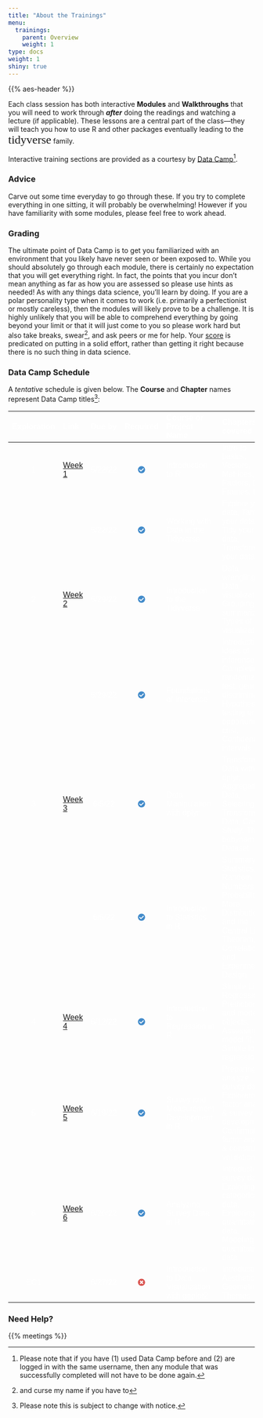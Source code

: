 ```yaml
---
title: "About the Trainings"
menu:
  trainings:
    parent: Overview
    weight: 1
type: docs
weight: 1
shiny: true
---
```


<script src="/rmarkdown-libs/kePrint/kePrint.js"></script>

<link href="/rmarkdown-libs/lightable/lightable.css" rel="stylesheet" />

{{% aes-header %}}

Each class session has both interactive **Modules** and **Walkthroughs** that you will need to work through ***after*** doing the readings and watching a lecture (if applicable). These lessons are a central part of the class—they will teach you how to use R and other packages eventually leading to the <font face="Arial Narrow" size="5em">tidyverse</font> family.

Interactive training sections are provided as a courtesy by [Data Camp](https://www.datacamp.com/)[^1].

### Advice

Carve out some time everyday to go through these. If you try to complete everything in one sitting, it will probably be overwhelming! However if you have familiarity with some modules, please feel free to work ahead.

### Grading

The ultimate point of Data Camp is to get you familiarized with an environment that you likely have never seen or been exposed to. While you should absolutely go through each module, there is certainly no expectation that you will get everything right. In fact, the points that you incur don’t mean anything as far as how you are assessed so please use hints as needed! As with any things data science, you’ll learn by doing. If you are a polar personality type when it comes to work (i.e. primarily a perfectionist or mostly careless), then the modules will likely prove to be a challenge. It is highly unlikely that you will be able to comprehend everything by going beyond your limit or that it will just come to you so please work hard but also take breaks, swear[^2], and ask peers or me for help. Your [score](/lesson/gradingish/) is predicated on putting in a solid effort, rather than getting it right because there is no such thing in data science.

### Data Camp Schedule

A *tentative* schedule is given below. The **Course** and **Chapter** names represent Data Camp titles[^3]:

<table class=" lightable-paper" style="font-family: &quot;Arial Narrow&quot;, arial, helvetica, sans-serif; width: auto !important; margin-left: auto; margin-right: auto;">
<thead>
<tr>
<th style="text-align:center;color: #ffffff !important;background-color: transparent !important;vertical-align: middle !important;">
Exploration
</th>
<th style="text-align:left;color: #ffffff !important;background-color: transparent !important;vertical-align: middle !important;">
Link
</th>
<th style="text-align:center;color: #ffffff !important;background-color: transparent !important;vertical-align: middle !important;">
Due by
</th>
<th style="text-align:center;color: #ffffff !important;background-color: transparent !important;vertical-align: middle !important;">
Required
</th>
<th style="text-align:left;color: #ffffff !important;background-color: transparent !important;vertical-align: middle !important;">
Course or Project Name
</th>
<th style="text-align:left;color: #ffffff !important;background-color: transparent !important;vertical-align: middle !important;">
Chapters covered
</th>
</tr>
</thead>
<tbody>
<tr>
<td style="text-align:center;width: 5em; color: #ffffff !important;background-color: transparent !important;vertical-align: middle !important;">
1
</td>
<td style="text-align:left;width: 15em; color: #ffffff !important;background-color: transparent !important;vertical-align: middle !important;">
<a href="/trainings/01-module/">Week 1</a>
</td>
<td style="text-align:center;width: 10em; color: #ffffff !important;background-color: transparent !important;vertical-align: middle !important;">
5/22/22
</td>
<td style="text-align:center;width: 10em; color: #ffffff !important;background-color: transparent !important;vertical-align: middle !important;">
<svg aria-hidden="true" role="img" viewbox="0 0 512 512" style="height:15px;width:15px;vertical-align:-0.125em;margin-left:auto;margin-right:auto;font-size:inherit;fill:#428bca;overflow:visible;position:relative;">
<path d="M504 256c0 136.967-111.033 248-248 248S8 392.967 8 256 119.033 8 256 8s248 111.033 248 248zM227.314 387.314l184-184c6.248-6.248 6.248-16.379 0-22.627l-22.627-22.627c-6.248-6.249-16.379-6.249-22.628 0L216 308.118l-70.059-70.059c-6.248-6.248-16.379-6.248-22.628 0l-22.627 22.627c-6.248 6.248-6.248 16.379 0 22.627l104 104c6.249 6.249 16.379 6.249 22.628.001z"></path>
</svg>
</td>
<td style="text-align:left;width: 30em; color: #ffffff !important;background-color: transparent !important;vertical-align: middle !important;">
Introduction to R
</td>
<td style="text-align:left;width: 50em; color: #ffffff !important;background-color: transparent !important;vertical-align: middle !important;">
Intro to basics, Vectors, Matrices, Factors, Data Frames, Lists
</td>
</tr>
<tr>
<td style="text-align:center;width: 5em; color: #ffffff !important;background-color: transparent !important;vertical-align: middle !important;">
</td>
<td style="text-align:left;width: 15em; color: #ffffff !important;background-color: transparent !important;vertical-align: middle !important;">
</td>
<td style="text-align:center;width: 10em; color: #ffffff !important;background-color: transparent !important;vertical-align: middle !important;">
5/22/22
</td>
<td style="text-align:center;width: 10em; color: #ffffff !important;background-color: transparent !important;vertical-align: middle !important;">
<svg aria-hidden="true" role="img" viewbox="0 0 512 512" style="height:15px;width:15px;vertical-align:-0.125em;margin-left:auto;margin-right:auto;font-size:inherit;fill:#428bca;overflow:visible;position:relative;">
<path d="M504 256c0 136.967-111.033 248-248 248S8 392.967 8 256 119.033 8 256 8s248 111.033 248 248zM227.314 387.314l184-184c6.248-6.248 6.248-16.379 0-22.627l-22.627-22.627c-6.248-6.249-16.379-6.249-22.628 0L216 308.118l-70.059-70.059c-6.248-6.248-16.379-6.248-22.628 0l-22.627 22.627c-6.248 6.248-6.248 16.379 0 22.627l104 104c6.249 6.249 16.379 6.249 22.628.001z"></path>
</svg>
</td>
<td style="text-align:left;width: 30em; color: #ffffff !important;background-color: transparent !important;vertical-align: middle !important;">
Working with Data in the Tidyverse
</td>
<td style="text-align:left;width: 50em; color: #ffffff !important;background-color: transparent !important;vertical-align: middle !important;">
Explore your data, Tame your data, Tidy your data, Transform your data
</td>
</tr>
<tr>
<td style="text-align:center;width: 5em; color: #ffffff !important;background-color: transparent !important;vertical-align: middle !important;">
2
</td>
<td style="text-align:left;width: 15em; color: #ffffff !important;background-color: transparent !important;vertical-align: middle !important;">
<a href="/trainings/02-module/">Week 2</a>
</td>
<td style="text-align:center;width: 10em; color: #ffffff !important;background-color: transparent !important;vertical-align: middle !important;">
5/29/22
</td>
<td style="text-align:center;width: 10em; color: #ffffff !important;background-color: transparent !important;vertical-align: middle !important;">
<svg aria-hidden="true" role="img" viewbox="0 0 512 512" style="height:15px;width:15px;vertical-align:-0.125em;margin-left:auto;margin-right:auto;font-size:inherit;fill:#428bca;overflow:visible;position:relative;">
<path d="M504 256c0 136.967-111.033 248-248 248S8 392.967 8 256 119.033 8 256 8s248 111.033 248 248zM227.314 387.314l184-184c6.248-6.248 6.248-16.379 0-22.627l-22.627-22.627c-6.248-6.249-16.379-6.249-22.628 0L216 308.118l-70.059-70.059c-6.248-6.248-16.379-6.248-22.628 0l-22.627 22.627c-6.248 6.248-6.248 16.379 0 22.627l104 104c6.249 6.249 16.379 6.249 22.628.001z"></path>
</svg>
</td>
<td style="text-align:left;width: 30em; color: #ffffff !important;background-color: transparent !important;vertical-align: middle !important;">
Introduction to the Tidyverse
</td>
<td style="text-align:left;width: 50em; color: #ffffff !important;background-color: transparent !important;vertical-align: middle !important;">
Data wrangling, Data visualization, Grouping and summarizing, Types of visualizations
</td>
</tr>
<tr>
<td style="text-align:center;width: 5em; color: #ffffff !important;background-color: transparent !important;vertical-align: middle !important;">
</td>
<td style="text-align:left;width: 15em; color: #ffffff !important;background-color: transparent !important;vertical-align: middle !important;">
</td>
<td style="text-align:center;width: 10em; color: #ffffff !important;background-color: transparent !important;vertical-align: middle !important;">
5/29/22
</td>
<td style="text-align:center;width: 10em; color: #ffffff !important;background-color: transparent !important;vertical-align: middle !important;">
<svg aria-hidden="true" role="img" viewbox="0 0 512 512" style="height:15px;width:15px;vertical-align:-0.125em;margin-left:auto;margin-right:auto;font-size:inherit;fill:#428bca;overflow:visible;position:relative;">
<path d="M504 256c0 136.967-111.033 248-248 248S8 392.967 8 256 119.033 8 256 8s248 111.033 248 248zM227.314 387.314l184-184c6.248-6.248 6.248-16.379 0-22.627l-22.627-22.627c-6.248-6.249-16.379-6.249-22.628 0L216 308.118l-70.059-70.059c-6.248-6.248-16.379-6.248-22.628 0l-22.627 22.627c-6.248 6.248-6.248 16.379 0 22.627l104 104c6.249 6.249 16.379 6.249 22.628.001z"></path>
</svg>
</td>
<td style="text-align:left;width: 30em; color: #ffffff !important;background-color: transparent !important;vertical-align: middle !important;">
Foundations of Inference
</td>
<td style="text-align:left;width: 50em; color: #ffffff !important;background-color: transparent !important;vertical-align: middle !important;">
Introduction to ideas of inference, Completing a randomization test: gender discrimination, Hypothesis testing errors: opportunity cost, Confidence intervals
</td>
</tr>
<tr>
<td style="text-align:center;width: 5em; color: #ffffff !important;background-color: transparent !important;vertical-align: middle !important;">
3
</td>
<td style="text-align:left;width: 15em; color: #ffffff !important;background-color: transparent !important;vertical-align: middle !important;">
<a href="/trainings/03-module/">Week 3</a>
</td>
<td style="text-align:center;width: 10em; color: #ffffff !important;background-color: transparent !important;vertical-align: middle !important;">
6/5/22
</td>
<td style="text-align:center;width: 10em; color: #ffffff !important;background-color: transparent !important;vertical-align: middle !important;">
<svg aria-hidden="true" role="img" viewbox="0 0 512 512" style="height:15px;width:15px;vertical-align:-0.125em;margin-left:auto;margin-right:auto;font-size:inherit;fill:#428bca;overflow:visible;position:relative;">
<path d="M504 256c0 136.967-111.033 248-248 248S8 392.967 8 256 119.033 8 256 8s248 111.033 248 248zM227.314 387.314l184-184c6.248-6.248 6.248-16.379 0-22.627l-22.627-22.627c-6.248-6.249-16.379-6.249-22.628 0L216 308.118l-70.059-70.059c-6.248-6.248-16.379-6.248-22.628 0l-22.627 22.627c-6.248 6.248-6.248 16.379 0 22.627l104 104c6.249 6.249 16.379 6.249 22.628.001z"></path>
</svg>
</td>
<td style="text-align:left;width: 30em; color: #ffffff !important;background-color: transparent !important;vertical-align: middle !important;">
Data Manipulation with dplyr
</td>
<td style="text-align:left;width: 50em; color: #ffffff !important;background-color: transparent !important;vertical-align: middle !important;">
Transforming Data with dplyr, Aggregating Data, Selecting and Transforming Data, Case Study: The babynames Dataset
</td>
</tr>
<tr>
<td style="text-align:center;width: 5em; color: #ffffff !important;background-color: transparent !important;vertical-align: middle !important;">
</td>
<td style="text-align:left;width: 15em; color: #ffffff !important;background-color: transparent !important;vertical-align: middle !important;">
</td>
<td style="text-align:center;width: 10em; color: #ffffff !important;background-color: transparent !important;vertical-align: middle !important;">
6/5/22
</td>
<td style="text-align:center;width: 10em; color: #ffffff !important;background-color: transparent !important;vertical-align: middle !important;">
<svg aria-hidden="true" role="img" viewbox="0 0 512 512" style="height:15px;width:15px;vertical-align:-0.125em;margin-left:auto;margin-right:auto;font-size:inherit;fill:#428bca;overflow:visible;position:relative;">
<path d="M504 256c0 136.967-111.033 248-248 248S8 392.967 8 256 119.033 8 256 8s248 111.033 248 248zM227.314 387.314l184-184c6.248-6.248 6.248-16.379 0-22.627l-22.627-22.627c-6.248-6.249-16.379-6.249-22.628 0L216 308.118l-70.059-70.059c-6.248-6.248-16.379-6.248-22.628 0l-22.627 22.627c-6.248 6.248-6.248 16.379 0 22.627l104 104c6.249 6.249 16.379 6.249 22.628.001z"></path>
</svg>
</td>
<td style="text-align:left;width: 30em; color: #ffffff !important;background-color: transparent !important;vertical-align: middle !important;">
Introduction to Statistics in R
</td>
<td style="text-align:left;width: 50em; color: #ffffff !important;background-color: transparent !important;vertical-align: middle !important;">
Summary Statistics, Random Numbers and Probability, More Distributions and the Central Limit Theorem, Correlation and Experimental Design
</td>
</tr>
<tr>
<td style="text-align:center;width: 5em; color: #ffffff !important;background-color: transparent !important;vertical-align: middle !important;">
4
</td>
<td style="text-align:left;width: 15em; color: #ffffff !important;background-color: transparent !important;vertical-align: middle !important;">
<a href="/trainings/04-module/">Week 4</a>
</td>
<td style="text-align:center;width: 10em; color: #ffffff !important;background-color: transparent !important;vertical-align: middle !important;">
6/12/22
</td>
<td style="text-align:center;width: 10em; color: #ffffff !important;background-color: transparent !important;vertical-align: middle !important;">
<svg aria-hidden="true" role="img" viewbox="0 0 512 512" style="height:15px;width:15px;vertical-align:-0.125em;margin-left:auto;margin-right:auto;font-size:inherit;fill:#428bca;overflow:visible;position:relative;">
<path d="M504 256c0 136.967-111.033 248-248 248S8 392.967 8 256 119.033 8 256 8s248 111.033 248 248zM227.314 387.314l184-184c6.248-6.248 6.248-16.379 0-22.627l-22.627-22.627c-6.248-6.249-16.379-6.249-22.628 0L216 308.118l-70.059-70.059c-6.248-6.248-16.379-6.248-22.628 0l-22.627 22.627c-6.248 6.248-6.248 16.379 0 22.627l104 104c6.249 6.249 16.379 6.249 22.628.001z"></path>
</svg>
</td>
<td style="text-align:left;width: 30em; color: #ffffff !important;background-color: transparent !important;vertical-align: middle !important;">
Introduction to Regression in R
</td>
<td style="text-align:left;width: 50em; color: #ffffff !important;background-color: transparent !important;vertical-align: middle !important;">
Simple Linear Regression, Predictions and model objects, Assessing model fit, Simple logistic regression
</td>
</tr>
<tr>
<td style="text-align:center;width: 5em; color: #ffffff !important;background-color: transparent !important;vertical-align: middle !important;">
5
</td>
<td style="text-align:left;width: 15em; color: #ffffff !important;background-color: transparent !important;vertical-align: middle !important;">
<a href="/trainings/05-module/">Week 5</a>
</td>
<td style="text-align:center;width: 10em; color: #ffffff !important;background-color: transparent !important;vertical-align: middle !important;">
6/19/22
</td>
<td style="text-align:center;width: 10em; color: #ffffff !important;background-color: transparent !important;vertical-align: middle !important;">
<svg aria-hidden="true" role="img" viewbox="0 0 512 512" style="height:15px;width:15px;vertical-align:-0.125em;margin-left:auto;margin-right:auto;font-size:inherit;fill:#428bca;overflow:visible;position:relative;">
<path d="M504 256c0 136.967-111.033 248-248 248S8 392.967 8 256 119.033 8 256 8s248 111.033 248 248zM227.314 387.314l184-184c6.248-6.248 6.248-16.379 0-22.627l-22.627-22.627c-6.248-6.249-16.379-6.249-22.628 0L216 308.118l-70.059-70.059c-6.248-6.248-16.379-6.248-22.628 0l-22.627 22.627c-6.248 6.248-6.248 16.379 0 22.627l104 104c6.249 6.249 16.379 6.249 22.628.001z"></path>
</svg>
</td>
<td style="text-align:left;width: 30em; color: #ffffff !important;background-color: transparent !important;vertical-align: middle !important;">
Survey and Measurement Development in R
</td>
<td style="text-align:left;width: 50em; color: #ffffff !important;background-color: transparent !important;vertical-align: middle !important;">
Preparing to analyze survey data, Exploratory factor analysis & survey development, Confirmatory factor analysis & construct validation,
</td>
</tr>
<tr>
<td style="text-align:center;width: 5em; color: #ffffff !important;background-color: transparent !important;vertical-align: middle !important;">
6
</td>
<td style="text-align:left;width: 15em; color: #ffffff !important;background-color: transparent !important;vertical-align: middle !important;">
<a href="/trainings/06-module/">Week 6</a>
</td>
<td style="text-align:center;width: 10em; color: #ffffff !important;background-color: transparent !important;vertical-align: middle !important;">
6/26/22
</td>
<td style="text-align:center;width: 10em; color: #ffffff !important;background-color: transparent !important;vertical-align: middle !important;">
<svg aria-hidden="true" role="img" viewbox="0 0 512 512" style="height:15px;width:15px;vertical-align:-0.125em;margin-left:auto;margin-right:auto;font-size:inherit;fill:#428bca;overflow:visible;position:relative;">
<path d="M504 256c0 136.967-111.033 248-248 248S8 392.967 8 256 119.033 8 256 8s248 111.033 248 248zM227.314 387.314l184-184c6.248-6.248 6.248-16.379 0-22.627l-22.627-22.627c-6.248-6.249-16.379-6.249-22.628 0L216 308.118l-70.059-70.059c-6.248-6.248-16.379-6.248-22.628 0l-22.627 22.627c-6.248 6.248-6.248 16.379 0 22.627l104 104c6.249 6.249 16.379 6.249 22.628.001z"></path>
</svg>
</td>
<td style="text-align:left;width: 30em; color: #ffffff !important;background-color: transparent !important;vertical-align: middle !important;">
Analyzing Survey Data in R
</td>
<td style="text-align:left;width: 50em; color: #ffffff !important;background-color: transparent !important;vertical-align: middle !important;">
Introduction to survey data, Exploring categorical data, Exploring quantitative data, Modeling quantitative data
</td>
</tr>
<tr>
<td style="text-align:center;width: 5em; color: #ffffff !important;background-color: transparent !important;vertical-align: middle !important;">
EC1
</td>
<td style="text-align:left;width: 15em; color: #ffffff !important;background-color: transparent !important;vertical-align: middle !important;">
</td>
<td style="text-align:center;width: 10em; color: #ffffff !important;background-color: transparent !important;vertical-align: middle !important;">
6/27/22
</td>
<td style="text-align:center;width: 10em; color: #ffffff !important;background-color: transparent !important;vertical-align: middle !important;">
<svg aria-hidden="true" role="img" viewbox="0 0 512 512" style="height:15px;width:15px;vertical-align:-0.125em;margin-left:auto;margin-right:auto;font-size:inherit;fill:#d9534f;overflow:visible;position:relative;">
<path d="M256 8C119 8 8 119 8 256s111 248 248 248 248-111 248-248S393 8 256 8zm121.6 313.1c4.7 4.7 4.7 12.3 0 17L338 377.6c-4.7 4.7-12.3 4.7-17 0L256 312l-65.1 65.6c-4.7 4.7-12.3 4.7-17 0L134.4 338c-4.7-4.7-4.7-12.3 0-17l65.6-65-65.6-65.1c-4.7-4.7-4.7-12.3 0-17l39.6-39.6c4.7-4.7 12.3-4.7 17 0l65 65.7 65.1-65.6c4.7-4.7 12.3-4.7 17 0l39.6 39.6c4.7 4.7 4.7 12.3 0 17L312 256l65.6 65.1z"></path>
</svg>
</td>
<td style="text-align:left;width: 30em; color: #ffffff !important;background-color: transparent !important;vertical-align: middle !important;">
Introduction to Data Visualization with ggplot2
</td>
<td style="text-align:left;width: 50em; color: #ffffff !important;background-color: transparent !important;vertical-align: middle !important;">
Introduction, Aesthetics, Geometries, Themes
</td>
</tr>
</tbody>
</table>

### Need Help?

{{% meetings %}}

[^1]: Please note that if you have (1) used Data Camp before and (2) are logged in with the same username, then any module that was successfully completed will not have to be done again.

[^2]: and curse my name if you have to

[^3]: Please note this is subject to change with notice.
